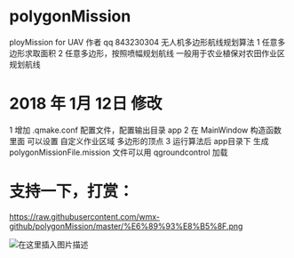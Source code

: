 # polygonMission
ployMission for UAV
作者 qq 843230304
无人机多边形航线规划算法
1 任意多边形求取面积
2 任意多边形，按照喷幅规划航线
一般用于农业植保对农田作业区规划航线

# 2018 年 1月 12日 修改
1 增加 .qmake.conf 配置文件，配置输出目录 app
2 在 MainWindow 构造函数 里面 可以设置 自定义作业区域 多边形的顶点
3 运行算法后 app目录下 生成 polygonMissionFile.mission 文件可以用 qgroundcontrol 加载

# 支持一下，打赏：
https://raw.githubusercontent.com/wmx-github/polygonMission/master/%E6%89%93%E8%B5%8F.png

![在这里插入图片描述](https://raw.githubusercontent.com/wmx-github/polygonMission/master/%E6%89%93%E8%B5%8F.png?x-oss-process=image/watermark,type_ZmFuZ3poZW5naGVpdGk,shadow_10,text_aHR0cHM6Ly9ibG9nLmNzZG4ubmV0L1dNWDg0MzIzMDMwNFdNWA==,size_16,color_FFFFFF,t_70)
